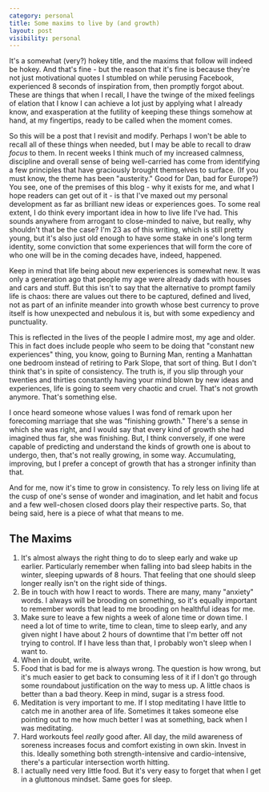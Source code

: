 ```yaml
---
category: personal
title: Some maxims to live by (and growth)
layout: post
visibility: personal
---
```


It's a somewhat (very?) hokey title, and the maxims that follow will indeed be hokey. And that's fine - but the reason that it's fine is because they're not just motivational quotes I stumbled on while perusing Facebook, experienced 8 seconds of inspiration from, then promptly forgot about. These are things that when I recall, I have the twinge of the mixed feelings of elation that I know I can achieve a lot just by applying what I already know, and exasperation at the futility of keeping these things somehow at hand, at my fingertips, ready to be called when the moment comes.

So this will be a post that I revisit and modify. Perhaps I won't be able to recall all of these things when needed, but I may be able to recall to draw *focus* to them. In recent weeks I think much of my increased calmness, discipline and overall sense of being well-carried has come from identifying a few principles that have graciously brought themselves to surface. (If you must know, the theme has been "austerity." Good for Dan, bad for Europe?) You see, one of the premises of this blog - why it exists for me, and what I hope readers can get out of it - is that I've maxed out my personal development as far as brilliant new ideas or experiences goes. To some real extent, I do think every important idea in how to live life I've had. This sounds anywhere from arrogant to close-minded to naive, but really, why shouldn't that be the case? I'm 23 as of this writing, which is still pretty young, but it's also just old enough to have some stake in one's long term identity, some conviction that some experiences that will form the core of who one will be in the coming decades have, indeed, happened.

Keep in mind that life being about new experiences is somewhat new.  It was only a generation ago that people my age were already dads with houses and cars and stuff.  But this isn't to say that the alternative to prompt family life is chaos: there are values out there to be captured, defined and lived, not as part of an infinite meander into growth whose best currency to prove itself is how unexpected and nebulous it is, but with some expediency and punctuality.

This is reflected in the lives of the people I admire most, my age and older. This in fact does include people who seem to be doing that "constant new experiences" thing, you know, going to Burning Man, renting a Manhattan one bedroom instead of retiring to Park Slope, that sort of thing. But I don't think that's in spite of consistency. The truth is, if you slip through your twenties and thirties constantly having your mind blown by new ideas and experiences, life is going to seem very chaotic and cruel. That's not growth anymore. That's something else.

I once heard someone whose values I was fond of remark upon her forecoming marriage that she was "finishing growth." There's a sense in which she was right, and I would say that every kind of growth she had imagined thus far, she was finishing. But, I think conversely, if one were capable of predicting and understand the kinds of growth one is about to undergo, then, that's not really growing, in some way. Accumulating, improving, but I prefer a concept of growth that has a stronger infinity than that.

And for me, now it's time to grow in consistency. To rely less on living life at the cusp of one's sense of wonder and imagination, and let habit and focus and a few well-chosen closed doors play their respective parts. So, that being said, here is a piece of what that means to me.

The Maxims
---

1.  It's almost always the right thing to do to sleep early and wake up earlier. Particularly remember when falling into bad sleep habits in the winter, sleeping upwards of 8 hours. That feeling that one should sleep longer really isn't on the right side of things.
2.  Be in touch with how I react to words. There are many, many "anxiety" words. I always will be brooding on something, so it's equally important to remember words that lead to me brooding on healthful ideas for me.
3.  Make sure to leave a few nights a week of alone time or down time.  I need a lot of time to write, time to clean, time to sleep early, and any given night I have about 2 hours of downtime that I'm better off not trying to control.  If I have less than that, I probably won't sleep when I want to.
4.  When in doubt, write.
5.  Food that is bad for me is always wrong. The question is how wrong, but it's much easier to get back to consuming less of it if I don't go through some roundabout justification on the way to mess up. A little chaos is better than a bad theory. Keep in mind, sugar is a stress food.
6.  Meditation is very important to me. If I stop meditating I have little to catch me in another area of life. Sometimes it takes someone else pointing out to me how much better I was at something, back when I was meditating.
7.  Hard workouts feel *really* good after.  All day, the mild awareness of soreness increases focus and comfort existing in own skin. Invest in this. Ideally something both strength-intensive and cardio-intensive, there's a particular intersection worth hitting.
8.  I actually need very little food.  But it's very easy to forget that when I get in a gluttonous mindset.  Same goes for sleep.

